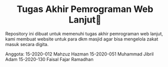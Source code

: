 <h1 align="center">Tugas Akhir Pemrograman Web Lanjut🏻</h1>

Repository ini dibuat untuk memenuhi tugas akhir pemrograman web lanjut, kami membuat website untuk para dkm masjid agar bisa mengelola zakat masuk secara digita.

Anggota:
    15-2020-012 Mahzuz Hazman
    15-2020-051 Muhammad Jibril Adam
    15-2020-130 Faisal Fajar Ramadhan
  
